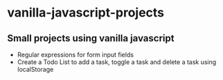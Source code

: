 # vanilla-javascript-projects
## Small projects using vanilla javascript

 - Regular expressions for form input fields
 - Create a Todo List to add a task, toggle a task and delete a task using localStorage
